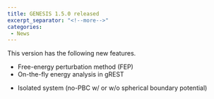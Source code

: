 ```yaml
---
title: GENESIS 1.5.0 released
excerpt_separator: "<!--more-->"
categories:
 - News
---
```


This version has the following new features.

-   Free-energy perturbation method (FEP)
-   On-the-fly energy analysis in gREST
<!--more-->
-   Isolated system (no-PBC w/ or w/o spherical boundary potential)
